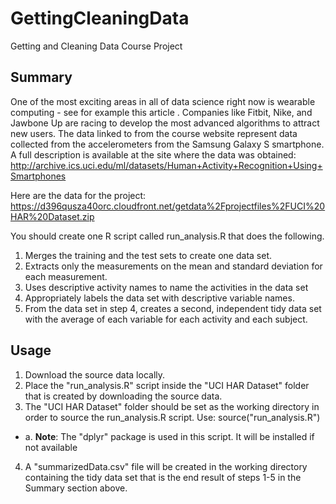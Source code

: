 # GettingCleaningData
Getting and Cleaning Data Course Project

## Summary

One of the most exciting areas in all of data science right now is wearable computing - see for example this article . Companies like Fitbit, Nike, and Jawbone Up are racing to develop the most advanced algorithms to attract new users. The data linked to from the course website represent data collected from the accelerometers from the Samsung Galaxy S smartphone. A full description is available at the site where the data was obtained:
http://archive.ics.uci.edu/ml/datasets/Human+Activity+Recognition+Using+Smartphones

Here are the data for the project:
https://d396qusza40orc.cloudfront.net/getdata%2Fprojectfiles%2FUCI%20HAR%20Dataset.zip

You should create one R script called run_analysis.R that does the following.

1. Merges the training and the test sets to create one data set.
2. Extracts only the measurements on the mean and standard deviation for each measurement.
3. Uses descriptive activity names to name the activities in the data set
4. Appropriately labels the data set with descriptive variable names.
5. From the data set in step 4, creates a second, independent tidy data set with the average of each variable for each activity and each subject.

## Usage
1. Download the source data locally.
2. Place the "run_analysis.R" script inside the "UCI HAR Dataset" folder that is created by downloading the source data.
3. The "UCI HAR Dataset" folder should be set as the working directory in order to source the run_analysis.R script. Use: source("run_analysis.R")
+ a. **Note**: The "dplyr" package is used in this script. It will be installed if not available
4. A "summarizedData.csv" file will be created in the working directory containing the tidy data set that is the end result of steps 1-5 in the Summary section above.
